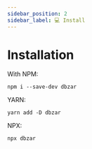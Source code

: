 ```yaml
---
sidebar_position: 2
sidebar_label: 💻 Install
---
```


# Installation

With NPM:

```
npm i --save-dev dbzar
```

YARN:

```
yarn add -D dbzar
```

NPX:

```
npx dbzar
```
